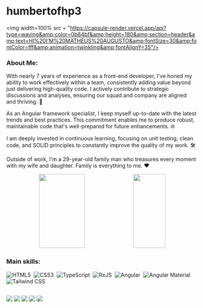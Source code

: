 # humbertofhp3
&lt;img width=100% src = "https://capsule-render.vercel.app/api?type=waving&amp;color=0b64bf&amp;height=180&amp;section=header&amp;text=HI%20I'M%20MATHEUS%20AUGUSTO&amp;fontSize=30&amp;fontColor=fff&amp;animation=twinkling&amp;fontAlignY=35"/>

### About Me:
With nearly 7 years of experience as a front-end developer, I've honed my ability to work effectively within a team, consistently adding value beyond just delivering high-quality code. I actively contribute to strategic discussions and analyses, ensuring our squad and company are aligned and thriving. 🚀

As an Angular framework specialist, I keep myself up-to-date with the latest trends and best practices. This commitment enables me to produce robust, maintainable code that's well-prepared for future enhancements. 🌐


I am deeply invested in continuous learning, focusing on unit testing, clean code, and SOLID principles to constantly improve the quality of my work. 🛠️

Outside of work, I'm a 29-year-old family man who treasures every moment with my wife and daughter. Family is everything to me. ❤️

<div align="center">  
  <img width="49%" height="195px" src="https://github-readme-stats.vercel.app/api?username=humberto09&show_icons=true&count_private=true&hide_border=true&title_color=0b64bf&icon_color=0b64bf&text_color=fff&bg_color=9dc1e5" /> 
  <img width="41%" height="195px" src="https://github-readme-stats.vercel.app/api/top-langs/?username=matheusasg09&layout=compact&hide_border=true&title_color=0b64bf&text_color=fff&bg_color=9dc1e5" />
</div>

### Main skills:
![HTML5](https://img.shields.io/badge/-HTML5-E34F26.svg?style=for-the-badge&logo=html5&labelColor=0D1117)&nbsp;
![CSS3](https://img.shields.io/badge/-CSS3-1572B6.svg?style=for-the-badge&logo=css3&labelColor=0D1117)&nbsp;
![TypeScript](https://img.shields.io/badge/-TypeScript-007ACC.svg?style=for-the-badge&logo=typescript&labelColor=0D1117)&nbsp;
![RxJS](https://img.shields.io/badge/-RxJS-B7178C.svg?style=for-the-badge&logo=reactivex&labelColor=0D1117)&nbsp;
![Angular](https://img.shields.io/badge/-Angular-DD0031.svg?style=for-the-badge&logo=angular&labelColor=0D1117)&nbsp;
![Angular Material](https://img.shields.io/badge/-Angular_Material-0081CB.svg?style=for-the-badge&logo=angular&labelColor=0D1117)&nbsp;
![Tailwind CSS](https://img.shields.io/badge/-Tailwind_CSS-06B6D4.svg?style=for-the-badge&logo=tailwind-css&labelColor=0D1117)&nbsp;

##

<div> 
  <a href="https://www.linkedin.com/in/matheusasg09/" target="_blank"><img src="https://img.shields.io/badge/-LinkedIn-%230077B5?style=for-the-badge&logo=linkedin&logoColor=white" target="_blank"></a>
  <a href="https://www.instagram.com/matheusasg.09/" target="_blank"><img src="https://img.shields.io/badge/-Instagram-E4405F?style=for-the-badge&logo=instagram&logoColor=white" target="_blank"></a>
  <a href="https://www.tiktok.com/@matheusasg09"><img src="https://img.shields.io/badge/-TikTok-%23000000.svg?style=for-the-badge&logo=tiktok&logoColor=white" target="_blank"></a>
  <a href="https://www.youtube.com/channel/UCFHy30fHxEnhAI33-TCqfEg" target="_blank"><img src="https://img.shields.io/badge/YouTube-FF0000?style=for-the-badge&logo=youtube&logoColor=white" target="_blank"></a>
  <a href="https://matheusasg09.com.br/"><img src="https://img.shields.io/badge/-My%20Website-%234285F4.svg?style=for-the-badge&logo=safari&logoColor=white" target="_blank"></a>
</div>
